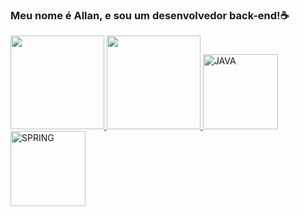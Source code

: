 ### Meu nome é Allan, e sou um desenvolvedor back-end!☕

<table>
  <a href="https://github.com/AllanzinS">
<img height="150em" src="https://github-readme-stats.vercel.app/api?username=allanzins&show_icons=true&theme=tokyonight&include_all_commits=true&count_private=true"/>
<img height="150em" src="https://github-readme-stats.vercel.app/api/top-langs/?username=allanzins&layout=compact&langs_count=6&theme=tokyonight"/>

<img src="https://cdn.jsdelivr.net/gh/devicons/devicon/icons/java/java-original-wordmark.svg" width="120" alt="JAVA" />
<img src="https://cdn.jsdelivr.net/gh/devicons/devicon/icons/spring/spring-original.svg" width="120" alt="SPRING" />          
